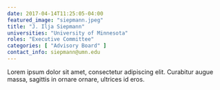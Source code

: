 ```yaml
---
date: 2017-04-14T11:25:05-04:00
featured_image: "siepmann.jpeg"
title: "J. Ilja Siepmann"
universities: "University of Minnesota"
roles: "Executive Committee"
categories: [ "Advisory Board" ]
contact_info: siepmann@umn.edu
---
```


Lorem ipsum dolor sit amet, consectetur adipiscing elit. Curabitur augue massa, sagittis in ornare ornare, ultrices id eros.




